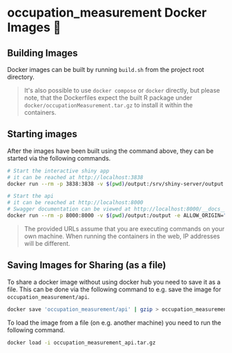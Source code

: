 # occupation_measurement Docker Images 🐋

## Building Images

Docker images can be built by running `build.sh` from the project root directory.

> It's also possible to use `docker compose` or `docker` directly, but please note, that the Dockerfiles expect the built R package under `docker/occupationMeasurement.tar.gz` to install it within the containers.

## Starting images

After the images have been built using the command above, they can be started via the following commands.

```bash
# Start the interactive shiny app
# it can be reached at http://localhost:3838
docker run --rm -p 3838:3838 -v $(pwd)/output:/srv/shiny-server/output occupation_measurement/app

# Start the api
# it can be reached at http://localhost:8000
# Swagger documentation can be viewed at http://localhost:8000/__docs__/
docker run --rm -p 8000:8000 -v $(pwd)/output:/output -e ALLOW_ORIGIN="*" -e REQUIRE_IDENTIFIER=TRUE occupation_measurement/api
```

> The provided URLs assume that you are executing commands on your own machine. When running the containers in the web, IP addresses will be different.

## Saving Images for Sharing (as a file)

To share a docker image without using docker hub you need to save it as a file. This can be done via the following command to e.g. save the image for `occupation_measurement/api`.

```bash
docker save 'occupation_measurement/api' | gzip > occupation_measurement_api.tar.gz
```

To load the image from a file (on e.g. another machine) you need to run the following command.

```bash
docker load -i occupation_measurement_api.tar.gz
```
